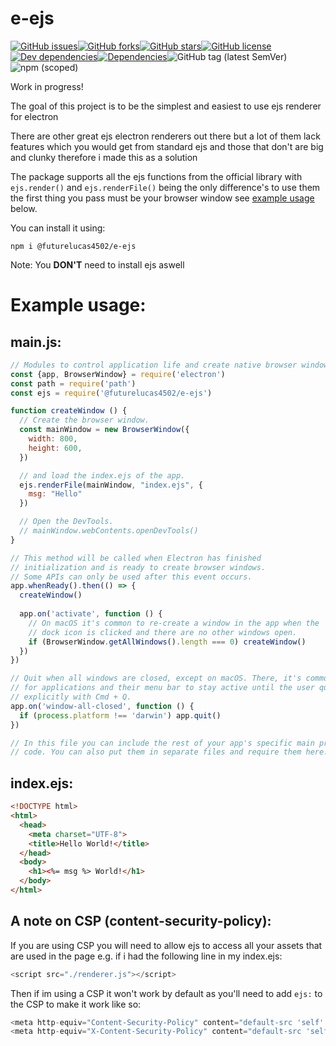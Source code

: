 # e-ejs

[![GitHub issues](https://img.shields.io/github/issues/futurelucas4502/e-ejs)](https://github.com/futurelucas4502/e-ejs/issues)[![GitHub forks](https://img.shields.io/github/forks/futurelucas4502/e-ejs)](https://github.com/futurelucas4502/e-ejs/network)[![GitHub stars](https://img.shields.io/github/stars/futurelucas4502/e-ejs)](https://github.com/futurelucas4502/e-ejs/stargazers)[![GitHub license](https://img.shields.io/github/license/futurelucas4502/e-ejs)](https://github.com/futurelucas4502/e-ejs/blob/master/LICENSE)[![Dev dependencies](https://david-dm.org/futurelucas4502/e-ejs/dev-status.svg)](https://david-dm.org/futurelucas4502/e-ejs?type=dev)[![Dependencies](https://david-dm.org/futurelucas4502/e-ejs.svg)](https://david-dm.org/futurelucas4502/e-ejs)![GitHub tag (latest SemVer)](https://img.shields.io/github/v/tag/futurelucas4502/e-ejs)![npm (scoped)](https://img.shields.io/npm/v/@futurelucas4502/e-ejs)

Work in progress!

The goal of this project is to be the simplest and easiest to use ejs renderer for electron

There are other great ejs electron renderers out there but a lot of them lack features which you would get from standard ejs and those that don't are big and clunky therefore i made this as a solution

The package supports all the ejs functions from the official library with `ejs.render()` and `ejs.renderFile()` being the only difference's to use them the first thing you pass must be your browser window see [example usage]() below.

You can install it using:

`npm i @futurelucas4502/e-ejs`

Note: You **DON'T** need to install ejs aswell

# Example usage:

## main.js:
```js
// Modules to control application life and create native browser window
const {app, BrowserWindow} = require('electron')
const path = require('path')
const ejs = require('@futurelucas4502/e-ejs')

function createWindow () {
  // Create the browser window.
  const mainWindow = new BrowserWindow({
    width: 800,
    height: 600,
  })

  // and load the index.ejs of the app.
  ejs.renderFile(mainWindow, "index.ejs", {
    msg: "Hello"
  })

  // Open the DevTools.
  // mainWindow.webContents.openDevTools()
}

// This method will be called when Electron has finished
// initialization and is ready to create browser windows.
// Some APIs can only be used after this event occurs.
app.whenReady().then(() => {
  createWindow()
  
  app.on('activate', function () {
    // On macOS it's common to re-create a window in the app when the
    // dock icon is clicked and there are no other windows open.
    if (BrowserWindow.getAllWindows().length === 0) createWindow()
  })
})

// Quit when all windows are closed, except on macOS. There, it's common
// for applications and their menu bar to stay active until the user quits
// explicitly with Cmd + Q.
app.on('window-all-closed', function () {
  if (process.platform !== 'darwin') app.quit()
})

// In this file you can include the rest of your app's specific main process
// code. You can also put them in separate files and require them here.
```

## index.ejs:
```html
<!DOCTYPE html>
<html>
  <head>
    <meta charset="UTF-8">
    <title>Hello World!</title>
  </head>
  <body>
    <h1><%= msg %> World!</h1>
  </body>
</html>
```

## A note on CSP (content-security-policy):

If you are using CSP you will need to allow ejs to access all your assets that are used in the page e.g. if i had the following line in my index.ejs:
```js
<script src="./renderer.js"></script>
```

Then if im using a CSP it won't work by default as you'll need to add `ejs:` to the CSP to make it work like so:

```js
<meta http-equiv="Content-Security-Policy" content="default-src 'self' ejs:">
<meta http-equiv="X-Content-Security-Policy" content="default-src 'self' ejs:">
```
